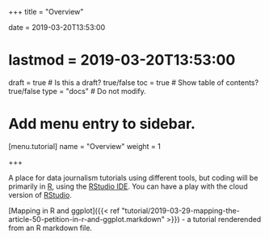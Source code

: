 +++
title = "Overview"

date = 2019-03-20T13:53:00
# lastmod = 2019-03-20T13:53:00

draft = true  # Is this a draft? true/false
toc = true  # Show table of contents? true/false
type = "docs"  # Do not modify.

# Add menu entry to sidebar.
[menu.tutorial]
  name = "Overview"
  weight = 1



+++

A place for data journalism tutorials using different tools, but coding will be primarily in [R](https://www.r-project.org/), using the [RStudio IDE](https://www.rstudio.com/products/rstudio/download/). You can have a play with the cloud version of [RStudio](https://www.rstudio.cloud).

[Mapping in R and ggplot]({{< ref "tutorial/2019-03-29-mapping-the-article-50-petition-in-r-and-ggplot.markdown" >}}) - a tutorial renderended from an R markdown file.
